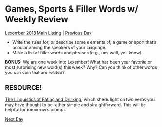 # Games, Sports & Filler Words w/ Weekly Review
[Lexember 2018 Main Listing](_prompts/r-conlangs/lexember/2018/toc_lex18.md) | [Previous Day](_prompts/r-conlangs/lexember/2018/prompts/w1/06.md)

+ Write the rules for, or describe some elements of, a game or sport that’s popular among the speakers of your language.
+ Make a list of filler words and phrases (e.g., um, well, you know)

**BONUS:** We are one week into Lexember! What has been your favorite or most surprising new word(s) this week? Why? Can you think of other words you can coin that are related?

## RESOURCE!

[The Linguistics of Eating and Drinking](https://drive.google.com/file/d/1FlpgOhVhxRi7GNCLPuWZhFw9CJs9UxTn/view?usp=sharing), which sheds light on two verbs you may have thought to be rather simple and straightforward. This will be helpful for tomorrow’s prompt.

[Next Day](_prompts/r-conlangs/lexember/2018/prompts/w2/08.md)